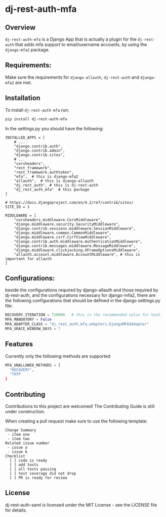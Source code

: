 # dj-rest-auth-mfa

## Overview

`dj-rest-auth-mfa` is a Django App that is actually a plugin for the `dj-rest-auth` that adds mfa support to email/username accounts, by using the `django-mfa2` package.

## Requirements:

Make sure the requirements for `django-allauth`, `dj-rest-auth` and `django-mfa2` are met.

## Installation

To install `dj-rest-auth-mfa` run:

```bash
pip install dj-rest-auth-mfa
```

In the settings.py you should have the following:

```pytest
INSTALLED_APPS = [
    # ...
    "django.contrib.auth",
    "django.contrib.admin",
    "django.contrib.sites",
    # ...
    "corsheaders",
    "rest_framework",
    "rest_framework.authtoken",
    "mfa",  # this is django-mfa2
    "allauth",  # this is django-allauth
    "dj_rest_auth", # this is dj-rest-auth
    "dj_rest_auth_mfa"  # this package
]

# https://docs.djangoproject.com/en/4.2/ref/contrib/sites/
SITE_ID = 1

MIDDLEWARE = [
    "corsheaders.middleware.CorsMiddleware",
    "django.middleware.security.SecurityMiddleware",
    "django.contrib.sessions.middleware.SessionMiddleware",
    "django.middleware.common.CommonMiddleware",
    "django.middleware.csrf.CsrfViewMiddleware",
    "django.contrib.auth.middleware.AuthenticationMiddleware",
    "django.contrib.messages.middleware.MessageMiddleware",
    "django.middleware.clickjacking.XFrameOptionsMiddleware",
    "allauth.account.middleware.AccountMiddleware", # this is important for allauth
]

```

## Configurations:

beside the configurations required by django-allauth and those required by dj-rest-auth, 
and the configurations necessary for django-mfa2, there are the following configurations that should be defined in the django settings.py file:

```python
RECOVERY_ITERATION = 720000   # this is the recommended value for hashing iterations
MFA_MANDATORY = False
MFA_ADAPTER_CLASS = "dj_rest_auth_mfa.adapters.DjangoMFA2Adapter"
MFA_GRACE_WINDOW_DAYS = 7
```

## Features

Currently only the following methods are supported

```python
MFA_UNALLOWED_METHODS = [
  "RECOVERY",
  "TOTP
]
```

## Contributing
Contributions to this project are welcomed! The Contributing Guide is still under construction.

When creating a pull request make sure to use the following template:

```
Change Summary
 - item one
 - item two
Related issue number
 - issue a
 - issue b
Checklist
  [ ] code is ready
  [ ] add tests
  [ ] all tests passing
  [ ] test coverage did not drop
  [ ] PR is ready for review
```

## License
dj-rest-auth-saml is licensed under the MIT License - see the LICENSE file for details.